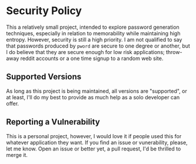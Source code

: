 # Security Policy

This a relatively small project, intended to explore password generation
techniques, especially in relation to memorability while maintaining high
entropy. However, security is still a high priority. I am not qualified  to say
that passwords produced by `pword` are secure to one degree or another, but I do
believe that they are secure enough for low risk applications; throw-away reddit
accounts or a one time signup to a random web site.

## Supported Versions

As long as this project is being maintained, all versions are "supported", or at
least, I'll do my best to provide as much help as a solo developer can offer.

## Reporting a Vulnerability

This is a personal project, however, I would love it if people used this for
whatever application they want. If you find an issue or vunerability, please,
let me know. Open an issue or better yet, a pull request, I'd be thrilled to
merge it.
